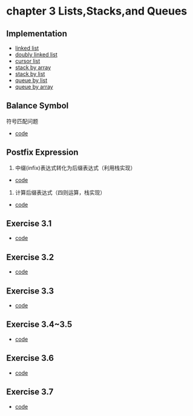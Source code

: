 # chapter 3 Lists,Stacks,and Queues
## Implementation

+ [linked list](./my_linked_list.c)
+ [doubly linked list](./my_doubly_linked_list.c)
+ [cursor list](./my_cursor_list.c)
+ [stack by array](./my_stack_array.c)
+ [stack by list](./my_stack_list.c)
+ [queue by list](./my_queue_list.c)
+ [queue by array](./my_queue_array.c)

## Balance Symbol

符号匹配问题

+ [code](./app_balance_symbol.c)

## Postfix Expression

1. 中缀(infix)表达式转化为后缀表达式（利用栈实现）

+ [code](./app_infix_to_postfix.c)

1. 计算后缀表达式（四则运算，栈实现）

+ [code](./app_calculate_postfix.c)

## Exercise 3.1

+ [code](./ex3.1_algorithm-1.0.c)

## Exercise 3.2

+ [code](./ex3.2_algorithm-1.0.c)

## Exercise 3.3

+ [code](./ex3.3_algorithm-1.0.c)

## Exercise 3.4~3.5

+ [code](./ex3.4-3.5_algorithm-1.0.c)

## Exercise 3.6

+ [code](./ex3.6_algorithm-1.0.c)

## Exercise 3.7

+ [code](./ex3.7_algorithm-1.0.c)

